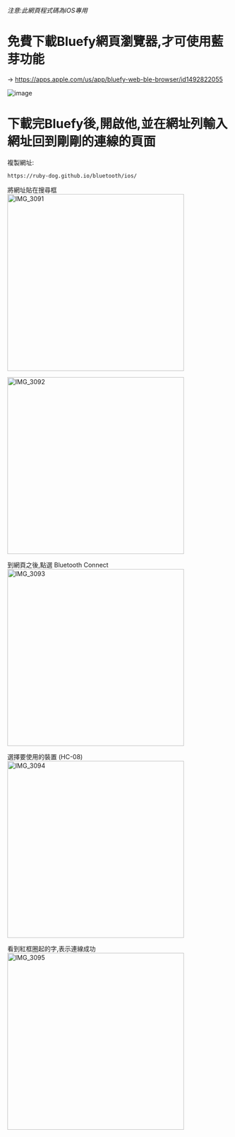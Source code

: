 _注意:此網頁程式碼為IOS專用_  
# 免費下載Bluefy網頁瀏覽器,才可使用藍芽功能  
-> https://apps.apple.com/us/app/bluefy-web-ble-browser/id1492822055  

![image](https://user-images.githubusercontent.com/65643745/117810094-91242800-b291-11eb-9707-988fd8681ab6.png)

# 下載完Bluefy後,開啟他,並在網址列輸入網址回到剛剛的連線的頁面
  
複製網址:
```
https://ruby-dog.github.io/bluetooth/ios/
```
將網址貼在搜尋框   
<img width="400" alt="IMG_3091" src="https://user-images.githubusercontent.com/65643745/117819235-eebd7200-b29b-11eb-80ca-5f805277ecbe.PNG">

    
<img width="400" alt="IMG_3092" src="https://user-images.githubusercontent.com/65643745/117819264-f715ad00-b29b-11eb-8180-295b0f5fae47.PNG">

到網頁之後,點選 Bluetooth Connect    
<img width="400" alt="IMG_3093" src="https://user-images.githubusercontent.com/65643745/117819308-009f1500-b29c-11eb-9f67-8cea421dc75d.PNG">

選擇要使用的裝置  (HC-08)   
<img width="400" alt="IMG_3094" src="https://user-images.githubusercontent.com/65643745/117819320-03016f00-b29c-11eb-8135-e76bc038cc30.PNG">

看到紅框圈起的字,表示連線成功   
<img width="400" alt="IMG_3095" src="https://user-images.githubusercontent.com/65643745/117819329-04cb3280-b29c-11eb-84a2-9294ea7ed004.PNG">
